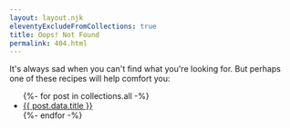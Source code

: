 ```yaml
---
layout: layout.njk
eleventyExcludeFromCollections: true
title: Oops! Not Found
permalink: 404.html
---
```


It's always sad when you can't find what you're looking for. But perhaps one of these recipes will help comfort you:

<ul>
{%- for post in collections.all -%}
  <li><a href="{{ post.url }}">{{ post.data.title }}</a></li>
{%- endfor -%}
</ul>